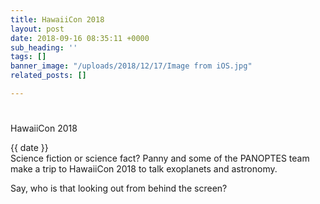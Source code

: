 ```yaml
---
title: HawaiiCon 2018
layout: post
date: 2018-09-16 08:35:11 +0000
sub_heading: ''
tags: []
banner_image: "/uploads/2018/12/17/Image from iOS.jpg"
related_posts: []

---
```

# 

HawaiiCon 2018

{{ date }}  
Science fiction or science fact? Panny and some of the PANOPTES team make a trip to HawaiiCon 2018 to talk exoplanets and astronomy.

Say, who is that looking out from behind the screen?